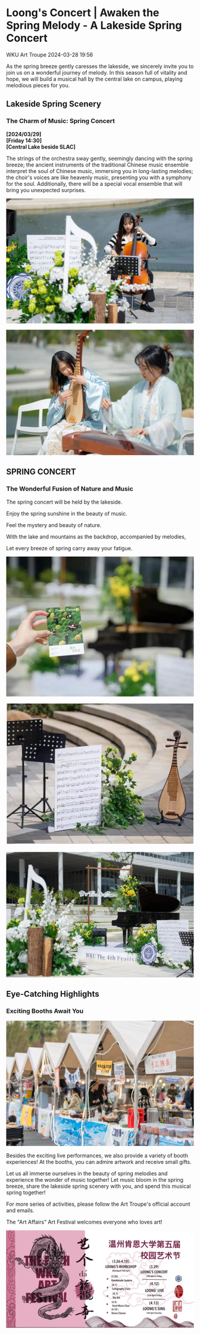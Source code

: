 # Loong's Concert | Awaken the Spring Melody - A Lakeside Spring Concert
WKU Art Troupe 2024-03-28 19:56

As the spring breeze gently caresses the lakeside, we sincerely invite you to join us on a wonderful journey of melody. In this season full of vitality and hope, we will build a musical hall by the central lake on campus, playing melodious pieces for you.

## Lakeside Spring Scenery

### The Charm of Music: Spring Concert

**[2024/03/29]**  
**[Friday 14:30]**  
**[Central Lake beside SLAC]**

The strings of the orchestra sway gently, seemingly dancing with the spring breeze; the ancient instruments of the traditional Chinese music ensemble interpret the soul of Chinese music, immersing you in long-lasting melodies; the choir's voices are like heavenly music, presenting you with a symphony for the soul. Additionally, there will be a special vocal ensemble that will bring you unexpected surprises.

![](b03ab62923fec9be172ee3b80e35c14c.jpeg)

![](083a0f2be3e4fd9916a4837bace6e3e1.jpeg)

## SPRING CONCERT

### The Wonderful Fusion of Nature and Music

The spring concert will be held by the lakeside.

Enjoy the spring sunshine in the beauty of music.

Feel the mystery and beauty of nature.

With the lake and mountains as the backdrop, accompanied by melodies,

Let every breeze of spring carry away your fatigue.

![](8231ba7940c7f9e41a02d62b14f07608.jpeg)

![](817f7729c9e31a819177dd37eebf44c4.jpeg)

![](6afe268735dec5faa991fa490f146941.jpeg)

## Eye-Catching Highlights

### Exciting Booths Await You

![](d786f956e8b976f2ff8f7f075f43fd16.jpeg)

Besides the exciting live performances, we also provide a variety of booth experiences! At the booths, you can admire artwork and receive small gifts.

Let us all immerse ourselves in the beauty of spring melodies and experience the wonder of music together! Let music bloom in the spring breeze, share the lakeside spring scenery with you, and spend this musical spring together!

For more series of activities, please follow the Art Troupe's official account and emails.

The "Art Affairs" Art Festival welcomes everyone who loves art!

![](95bb78386156a72dca754e595a42bd4a.jpeg)

